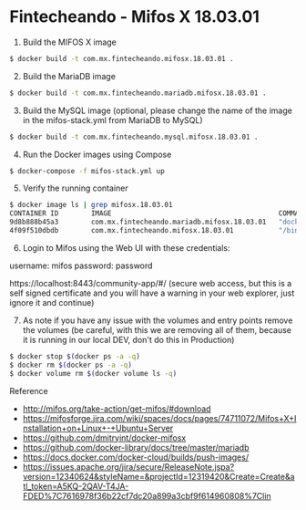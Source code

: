 # Fintecheando - Mifos X 18.03.01

1. Build the MIFOS X image

```bash
$ docker build -t com.mx.fintecheando.mifosx.18.03.01 .
```

2. Build the MariaDB image

```bash
$ docker build -t com.mx.fintecheando.mariadb.mifosx.18.03.01 .
```

3. Build the MySQL image (optional, please change the name of the image in the mifos-stack.yml from MariaDB to MySQL)

```bash
$ docker build -t com.mx.fintecheando.mysql.mifosx.18.03.01 .
```

4. Run the Docker images using Compose

```bash
$ docker-compose -f mifos-stack.yml up
```

5. Verify the running container

```bash
$ docker image ls | grep mifosx.18.03.01
CONTAINER ID        IMAGE                                         COMMAND                  CREATED             STATUS              PORTS                                            NAMES
9d8b888b45a3        com.mx.fintecheando.mariadb.mifosx.18.03.01   "docker-entrypoint.s…"   7 minutes ago       Up 7 minutes        3306/tcp                                         fintecheandomifosdockerubuntu_mariadb_1
4f09f510dbdb        com.mx.fintecheando.mifosx.18.03.01           "/bin/sh -c /entrypo…"   7 minutes ago       Up 8 minutes        0.0.0.0:8080->8080/tcp, 0.0.0.0:8443->8443/tcp   fintecheandomifosdockerubuntu_mifosx_1
```

6. Login to Mifos using the Web UI with these credentials:

username: mifos
password: password

https://localhost:8443/community-app/#/ (secure web access, but this is a self signed certificate and you will have a warning in your web explorer, just ignore it and continue)


7. As note if you have any issue with the volumes and entry points remove the volumes (be careful, with this we are removing all of them, because it is running in our local DEV, don't do this in Production)
```bash
$ docker stop $(docker ps -a -q)
$ docker rm $(docker ps -a -q)
$ docker volume rm $(docker volume ls -q)
```

Reference 

* http://mifos.org/take-action/get-mifos/#download
* https://mifosforge.jira.com/wiki/spaces/docs/pages/74711072/Mifos+X+Installation+on+Linux+-+Ubuntu+Server 
* https://github.com/dmitryint/docker-mifosx
* https://github.com/docker-library/docs/tree/master/mariadb
* https://docs.docker.com/docker-cloud/builds/push-images/
* https://issues.apache.org/jira/secure/ReleaseNote.jspa?version=12340624&styleName=&projectId=12319420&Create=Create&atl_token=A5KQ-2QAV-T4JA-FDED%7C7616978f36b22cf7dc20a899a3cbf9f614960808%7Clin